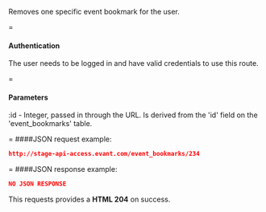 <!-- --- title: DELETE /event_bookmarks/:id -->

Removes one specific event bookmark for the user.

=
#### Authentication

The user needs to be logged in and have valid credentials to use this route.

=
#### Parameters

:id - Integer, passed in through the URL. Is derived from the 'id' field on the 'event_bookmarks' table.

=
####JSON request example:
```json
http://stage-api-access.evant.com/event_bookmarks/234
```

=
####JSON response example:

```json
NO JSON RESPONSE
```

This requests provides a <strong>HTML 204</strong> on success.